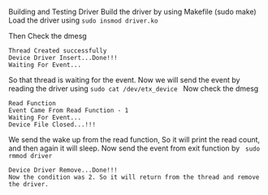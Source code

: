 Building and Testing Driver
Build the driver by using Makefile (sudo make)
Load the driver using ```sudo insmod driver.ko ```

Then Check the dmesg 

```Major = 246 Minor = 0
Thread Created successfully
Device Driver Insert...Done!!!
Waiting For Event...
```


So that thread is waiting for the event. Now we will send the event by reading the driver using ```sudo cat /dev/etx_device ```
Now check the dmesg 

```Device File Opened...!!!
Read Function
Event Came From Read Function - 1
Waiting For Event...
Device File Closed...!!!
```

We send the wake up from the read function, So it will print the read count, and then again it will sleep. Now send the event from exit function by ``` sudo rmmod driver```

```Event Came From Exit Function
Device Driver Remove...Done!!!
Now the condition was 2. So it will return from the thread and remove the driver.
```
